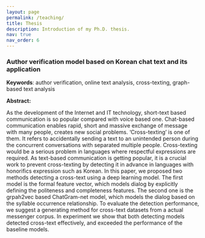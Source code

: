 ```yaml
---
layout: page
permalink: /teaching/
title: Thesis
description: Introduction of my Ph.D. thesis.
nav: true
nav_order: 6
---
```


<h3> Author verification model based on Korean chat text and its application </h3>
<p><b>Keywords</b>: author verification, online text analysis, cross-texting, graph-based text analysis </p>

<p><b>Abstract:</b></p>
   As the development of the Internet and IT technology, short-text based communication is so popular compared with voice based one.
   Chat-based communication enables rapid, short and massive exchange of message with many people, creates new social problems.
   ‘Cross-texting’ is one of them.
   It refers to accidentally sending a text to an unintended person during the concurrent conversations with separated multiple people.
   Cross-texting would be a serious problem in languages where respectful expressions are required.
   As text-based communication is getting popular, it is a crucial work to prevent cross-texting by detecting it in advance in languages with honorifics expression such as Korean.
   In this paper, we proposed two methods detecting a cross-text using a deep learning model.
   The first model is the formal feature vector, which models dialog by explicitly defining the politeness and completeness features.
   The second one is the grpah2vec based ChatGram-net model, which models the dialog based on the syllable occurrence relationship.
   To evaluate the detection performance, we suggest a generating method for cross-text datasets from a actual messenger corpus.
   In experiment we show that both detecting models detected cross-text effectively, and exceeded the performance of the baseline models.
